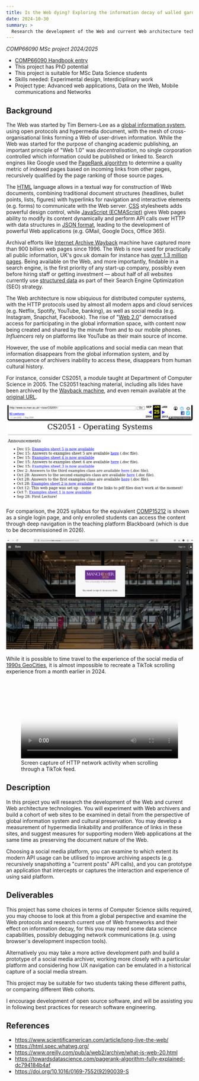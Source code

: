 ```yaml
---
title: Is the Web dying? Exploring the information decay of walled gardens, dynamic web pages and mobile apps
date: 2024-10-30
summary: >
  Research the development of the Web and current Web architecture technologies, suggest measures for supporting modern Web applications at the same time as preserving the document nature of the Web. Prototype an application that intercepts or captures the interaction and experience of using said platform
---
```


_COMP66090 MSc project 2024/2025_

* [COMP66090 Handbook entry](https://studentnet.cs.manchester.ac.uk/pgt/2023/COMP66090/project/projectbookdetails.php?projectid=56744)
* This project has PhD potential
* This project is suitable for MSc Data Science students
* Skills needed: Experimental design, Interdiciplinary work
* Project type: Advanced web applications, Data on the Web, Mobile communications and Networks

## Background

The Web was started by Tim Berners-Lee as a [global information system](https://doi.org/10.1016/0169-7552\(92\)90039-S), using open protocols and hypermedia document, with the mesh of cross-organisational links forming a Web of user-driven information. While the Web was started for the purpose of changing academic publishing, an important principle of "Web 1.0" was *decentralisation*, no single corporation controlled which information could be published or linked to. Search engines like Google used the [PageRank algorithm](https://towardsdatascience.com/pagerank-algorithm-fully-explained-dc794184b4af) to determine a quality metric of indexed pages based on incoming links from other pages, recursively qualified by the page ranking of those source pages.

The [HTML](https://html.spec.whatwg.org/) language allows in a textual way for construction of Web documents, combining traditional document structures (headlines, bullet points, lists, figures) with hyperlinks for navigation and interactive elements (e.g. forms) to communicate with the Web server. [CSS](https://www.w3.org/Style/CSS/current-work) stylesheets adds powerful design control, while [JavaScript (ECMAScript)](https://www.w3schools.com/js/) gives Web pages ability to modify its content dynamically and perform API calls over HTTP with data structures in [JSON format](https://www.json.org/), leading to the development of powerful Web applications (e.g. GMail, Google Docs, Office 365).

Archival efforts like [Internet Archive Wayback](https://web.archive.org/) machine have captured more than 900 billion web pages since 1996\. The Web is now used for practically all public information, UK's gov.uk domain for instance has [over 1.3 million pages](https://www.bing.com/search?q=site%3Agov.uk). Being available on the Web, and more importantly, findable in a search engine, is the first priority of any start-up company, possibly even before hiring staff or getting investment — about half of all websites currently use [structured data](https://w3techs.com/technologies/details/da-jsonld) as part of their Search Engine Optimization (SEO) strategy.

The Web architecture is now ubiquious for distributed computer systems, with the HTTP protocols used by almost all modern apps and cloud services (e.g. Netflix, Spotify, YouTube, banking), as well as social media (e.g. Instagram, Snapchat, Facebook). The rise of "[Web 2.0](https://www.oreilly.com/pub/a/web2/archive/what-is-web-20.html)" democratised access for participating in the global information space, with content now being created and shared by the minute from and to our mobile phones. *Influencers* rely on platforms like YouTube as their main source of income.

However, the use of mobile applications and social media can mean that information disappears from the global information system, and by consequence of archivers inability to access these, disappears from human cultural history.

For instance, consider CS2051, a module taught at Department of Computer Science in 2005\. The CS2051 teaching material, including alls lides have been archived by the [Wayback machine](https://web.archive.org/web/20070625233132/http://www.cs.man.ac.uk/~rizos/CS2051/), and even remain available at the [original URL](http://www.cs.man.ac.uk/~rizos/CS2051/). 


![CS2051 content listing, captured in 2027](cs2051.png)


For comparison, the 2025 syllabus for the equivalent [COMP15212](https://www.slate.courses/units/edit/COMP15212) is shown as a single login page, and only enrolled students can access the content through deep navigation in the teaching platform Blackboard (which is due to be decommissioned in 2026). 

![Log-in page for Slate for COMP15212](slate.jpeg)

While it is possible to time travel to the experience of the social media of [1990s GeoCities](https://oldweb.today/?browser=ie5#19960101/http://geocities.com/), it is almost impossible to recreate a TikTok scrolling experience from a month earlier in 2024.

<figure id="fig:tiktok">

 <video controls="controls" poster="tiktok.png" width="100%">
   <source src="tiktok.webm" type='video/webm; codecs="vp8,vorbis"' />
   <source src="tiktok.m4v" type='video/mp4"' />
   <p>
	<a href="tiktok.m4v"><img src="tiktok.png" alt="TikTok screen capture" /></a>
   </p>
  </video>

<figcaption>
Screen capture of HTTP network activity when scrolling through a TikTok feed.
</figcaption>
</figure>


## Description

In this project you will research the development of the Web and current Web architecture technologies. You will experiment with Web archivers and build a cohort of web sites to be examined in detail from the perspective of global information system and cultural preservation. You may develop a measurement of hypermedia linkability and proliferance of links in these sites, and suggest measures for supporting modern Web applications at the same time as preserving the document nature of the Web.

Choosing a social media platform, you can examine to which extent its modern API usage can be utilised to improve archiving aspects (e.g. recursively snapshotting a "current posts" API calls), and you can prototype an application that intercepts or captures the interaction and experience of using said platform.

## Deliverables

This project has some choices in terms of Computer Science skills required, you may choose to look at this from a global perspective and examine the Web protocols and research current use of Web frameworks and their effect on information decay, for this you may need some data science capabilities, possibly debugging network communications (e.g. using browser's development inspection tools).

Alternatively you may take a more active development path and build a prototype of a social media archiver, working more closely with a particular platform and considering how UX navigation can be emulated in a historical capture of a social media stream.

This project may be suitable for two students taking these different paths, or comparing different Web cohorts.

I encourage development of open source software, and will be assisting you in following best practices for research software engineering.

## References

* <https://www.scientificamerican.com/article/long-live-the-web/>
* <https://html.spec.whatwg.org/>
* <https://www.oreilly.com/pub/a/web2/archive/what-is-web-20.html>
* <https://towardsdatascience.com/pagerank-algorithm-fully-explained-dc794184b4af>
* <https://doi.org/10.1016/0169-7552(92)90039-S>

